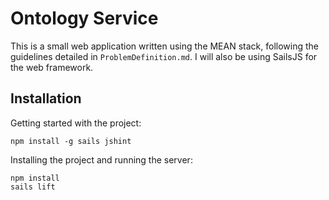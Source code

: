 Ontology Service
================

This is a small web application written using the MEAN stack, following the guidelines detailed in ```ProblemDefinition.md```. I will also be using SailsJS for the web framework.

## Installation
Getting started with the project:

    npm install -g sails jshint

Installing the project and running the server:

    npm install
    sails lift
